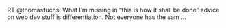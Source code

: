 <!--
id: 3149311241
link: http://kevinisom.info/post/3149311241/rt-thomasfuchs-what-im-missing-in-this-is-how
slug: rt-thomasfuchs-what-im-missing-in-this-is-how
date: Mon Feb 07 2011 09:05:51 GMT+1300 (NZDT)
raw: {"blog_name":"kevinisom","id":3149311241,"post_url":"http://kevinisom.info/post/3149311241/rt-thomasfuchs-what-im-missing-in-this-is-how","slug":"rt-thomasfuchs-what-im-missing-in-this-is-how","type":"text","date":"2011-02-06 20:05:51 GMT","timestamp":1297022751,"state":"published","format":"html","reblog_key":"50x6qRaM","tags":[],"short_url":"http://tmblr.co/Zw68Yy2xjgq9","highlighted":[],"feed_item":"http://twitter.com/kev_nz/statuses/34200920174632960","from_feed_id":"650289","note_count":0,"title":null,"body":"<p>RT @thomasfuchs: What I&#8217;m missing in &#8220;this is how it shall be done&#8221; advice on web dev stuff is differentiation. Not everyone has the sam &#8230;</p>"}
publish: 2011-02-07
tags: 
title: null
-->


RT @thomasfuchs: What I’m missing in “this is how it shall be done”
advice on web dev stuff is differentiation. Not everyone has the sam …


